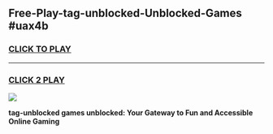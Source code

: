 
## Free-Play-tag-unblocked-Unblocked-Games #uax4b
<h3>
<a href="https://news.freeplayer.one?title=tag-unblocked&ref=8M">CLICK TO PLAY</a></h3>
<hr>

<h3>
<a href="https://news.freeplayer.one?title=tag-unblocked&ref=8M">CLICK 2 PLAY</a>
  
</h3>

<a href="https://news.freeplayer.one?title=tag-unblocked&ref=8M"><img src="https://clearcache.store/games.png"></a>


**tag-unblocked games unblocked: Your Gateway to Fun and Accessible Online Gaming**
